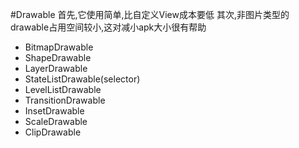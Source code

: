 #Drawable
首先,它使用简单,比自定义View成本要低
其次,非图片类型的drawable占用空间较小,这对减小apk大小很有帮助

* BitmapDrawable
* ShapeDrawable
* LayerDrawable
* StateListDrawable(selector)
* LevelListDrawable
* TransitionDrawable
* InsetDrawable
* ScaleDrawable
* ClipDrawable
